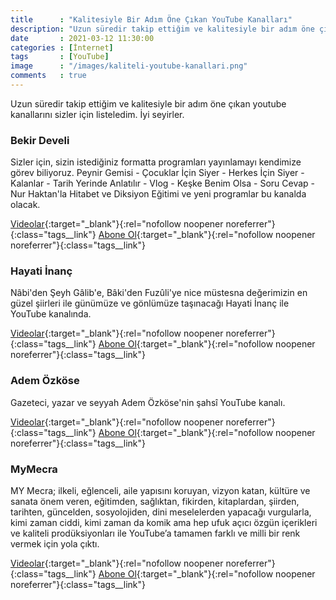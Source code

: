 ```yaml
---
title      : "Kalitesiyle Bir Adım Öne Çıkan YouTube Kanalları"
description: "Uzun süredir takip ettiğim ve kalitesiyle bir adım öne çıkan youtube kanallarını sizler için listeledim. İyi seyirler."
date       : 2021-03-12 11:30:00
categories : [İnternet]
tags       : [YouTube]
image      : "/images/kaliteli-youtube-kanallari.png"
comments   : true
---
```


Uzun süredir takip ettiğim ve kalitesiyle bir adım öne çıkan youtube kanallarını sizler için listeledim. İyi seyirler.

### Bekir Develi

Sizler için, sizin istediğiniz formatta programları yayınlamayı kendimize görev biliyoruz. Peynir Gemisi - Çocuklar İçin Siyer - Herkes İçin Siyer - Kalanlar - Tarih Yerinde Anlatılır - Vlog - Keşke Benim Olsa - Soru Cevap - Nur Haktan'la Hitabet ve Diksiyon Eğitimi ve yeni programlar bu kanalda olacak.

[Videolar](https://www.youtube.com/channel/UCy8aOYFayWzwENIOro8kJnQ/videos){:target="_blank"}{:rel="nofollow noopener noreferrer"}{:class="tags__link"}
[Abone Ol](https://www.youtube.com/channel/UCy8aOYFayWzwENIOro8kJnQ?sub_confirmation=1){:target="_blank"}{:rel="nofollow noopener noreferrer"}{:class="tags__link"}

### Hayati İnanç

Nâbi'den Şeyh Gâlib'e, Bâki'den Fuzûli'ye nice müstesna değerimizin en güzel şiirleri ile günümüze ve gönlümüze taşınacağı Hayati İnanç ile YouTube kanalında.

[Videolar](https://www.youtube.com/channel/UC53-fNJJHvvTcusm_2lMxaA/videos){:target="_blank"}{:rel="nofollow noopener noreferrer"}{:class="tags__link"}
[Abone Ol](https://www.youtube.com/channel/UC53-fNJJHvvTcusm_2lMxaA?sub_confirmation=1){:target="_blank"}{:rel="nofollow noopener noreferrer"}{:class="tags__link"}

### Adem Özköse 

Gazeteci, yazar ve seyyah Adem Özköse'nin şahsî YouTube kanalı.

[Videolar](https://www.youtube.com/channel/UCppRLYaUuBCYApeTYOJ-azg/videos){:target="_blank"}{:rel="nofollow noopener noreferrer"}{:class="tags__link"}
[Abone Ol](https://www.youtube.com/channel/UCppRLYaUuBCYApeTYOJ-azg?sub_confirmation=1){:target="_blank"}{:rel="nofollow noopener noreferrer"}{:class="tags__link"}

### MyMecra

MY Mecra; ilkeli, eğlenceli, aile yapısını koruyan, vizyon katan, kültüre ve sanata önem veren, eğitimden, sağlıktan, fikirden, kitaplardan, şiirden, tarihten, güncelden, sosyolojiden, dini meselelerden yapacağı vurgularla, kimi zaman ciddi, kimi zaman da komik ama hep ufuk açıcı özgün içerikleri ve kaliteli prodüksiyonları ile YouTube’a tamamen farklı ve milli bir renk vermek için yola çıktı. 

[Videolar](https://www.youtube.com/channel/UCj-hxwtrOCSlBRwe74A9exA/videos){:target="_blank"}{:rel="nofollow noopener noreferrer"}{:class="tags__link"}
[Abone Ol](https://www.youtube.com/channel/UCj-hxwtrOCSlBRwe74A9exA?sub_confirmation=1){:target="_blank"}{:rel="nofollow noopener noreferrer"}{:class="tags__link"}